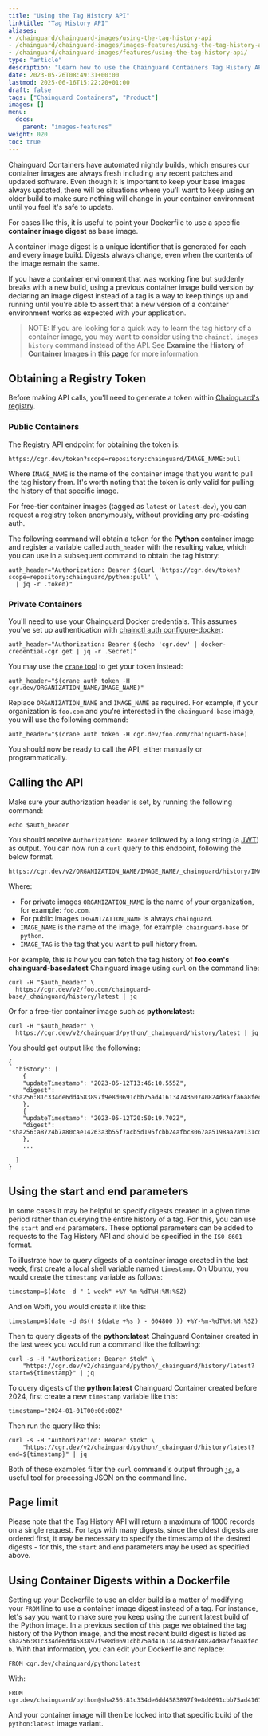 ```yaml
---
title: "Using the Tag History API"
linktitle: "Tag History API"
aliases:
- /chainguard/chainguard-images/using-the-tag-history-api
- /chainguard/chainguard-images/images-features/using-the-tag-history-api
- /chainguard/chainguard-images/features/using-the-tag-history-api/
type: "article"
description: "Learn how to use the Chainguard Containers Tag History API to fetch the tag history of image variants."
date: 2023-05-26T08:49:31+00:00
lastmod: 2025-06-16T15:22:20+01:00
draft: false
tags: ["Chainguard Containers", "Product"]
images: []
menu:
  docs:
    parent: "images-features"
weight: 020
toc: true
---
```


Chainguard Containers have automated nightly builds, which ensures our container images are always fresh including any recent patches and updated software. Even though it is important to keep your base images always updated, there will be situations where you'll want to keep using an older build to make sure nothing will change in your container environment until you feel it's safe to update.

For cases like this, it is useful to point your Dockerfile to use a specific **container image digest** as base image.

A container image digest is a unique identifier that is generated for each and every image build. Digests always change, even when the contents of the image remain the same.

If you have a container environment that was working fine but suddenly breaks with a new build, using a previous container image build version by declaring an image digest instead of a tag is a way to keep things up and running until you're able to assert that a new version of a container environment works as expected with your application.

> NOTE: If you are looking for a quick way to learn the tag history of a container image, you may want to consider using the `chainctl images history` command instead of the API. See **Examine the History of Container Images** in [this page](/chainguard/chainctl-usage/chainctl-images/) for more information.


## Obtaining a Registry Token

Before making API calls, you'll need to generate a token within [Chainguard's registry](/chainguard/chainguard-registry/overview/).

### Public Containers

The Registry API endpoint for obtaining the token is:

```
https://cgr.dev/token?scope=repository:chainguard/IMAGE_NAME:pull
```

Where `IMAGE_NAME` is the name of the container image that you want to pull the tag history from. It's worth noting that the token is only valid for pulling the history of that specific image.

For free-tier container images (tagged as `latest` or `latest-dev`), you can request a registry token anonymously, without providing any pre-existing auth.

The following command will obtain a token for the **Python** container image and register a variable called `auth_header` with the resulting value, which you can use in a subsequent command to obtain the tag history:

```shell
auth_header="Authorization: Bearer $(curl 'https://cgr.dev/token?scope=repository:chainguard/python:pull' \
  | jq -r .token)"
```

### Private Containers

You'll need to use your Chainguard Docker credentials. This assumes you've set up authentication with [chainctl auth configure-docker](https://edu.chainguard.dev/chainguard/chainguard-registry/authenticating/):

```shell
auth_header="Authorization: Bearer $(echo 'cgr.dev' | docker-credential-cgr get | jq -r .Secret)"
```

You may use the [`crane` tool](https://github.com/google/go-containerregistry/tree/main/cmd/crane) to get your token instead:

```shell
auth_header="$(crane auth token -H cgr.dev/ORGANIZATION_NAME/IMAGE_NAME)"
```

Replace `ORGANIZATION_NAME` and `IMAGE_NAME` as required. For example, if your organization is `foo.com` and you're interested in the `chainguard-base` image, you will use the following command:

```shell
auth_header="$(crane auth token -H cgr.dev/foo.com/chainguard-base)
```

You should now be ready to call the API, either manually or programmatically.

## Calling the API

Make sure your authorization header is set, by running the following command:

```shell
echo $auth_header
```

You should receive `Authorization: Bearer` followed by a long string (a [JWT](https://jwt.io/introduction)) as output. You can now run a `curl` query to this endpoint, following the below format.

```shell
https://cgr.dev/v2/ORGANIZATION_NAME/IMAGE_NAME/_chainguard/history/IMAGE_TAG
```

Where:
- For private images `ORGANIZATION_NAME` is the name of your organization, for example: `foo.com`.
- For public images `ORGANIZATION_NAME` is always `chainguard`.
- `IMAGE_NAME` is the name of the image, for example: `chainguard-base` or `python`.
- `IMAGE_TAG` is the tag that you want to pull history from.

For example, this is how you can fetch the tag history of **foo.com's** **chainguard-base:latest** Chainguard image using `curl` on the command line:

```shell
curl -H "$auth_header" \
  https://cgr.dev/v2/foo.com/chainguard-base/_chainguard/history/latest | jq
```

Or for a free-tier container image such as **python:latest**:

```shell
curl -H "$auth_header" \
  https://cgr.dev/v2/chainguard/python/_chainguard/history/latest | jq
```

You should get output like the following:

```
{
  "history": [
	{
  	"updateTimestamp": "2023-05-12T13:46:10.555Z",
  	"digest": "sha256:81c334de6dd4583897f9e8d0691cbb75ad41613474360740824d8a7fa6a8fecb"
	},
	{
  	"updateTimestamp": "2023-05-12T20:50:19.702Z",
  	"digest": "sha256:a8724b7a80cae14263a3b55f7acb5d195fcbb24afbc8067aa5198aa2a9131cde"
	},
	...

  ]
}
```

## Using the start and end parameters

In some cases it may be helpful to specify digests created in a given time period rather than querying the entire history of a tag. For this, you can use the `start` and `end` parameters. These optional parameters can be added to requests to the Tag History API and should be specified in the `IS0 8601` format.

To illustrate how to query digests of a container image created in the last week, first create a local shell variable named `timestamp`. On Ubuntu, you would create the `timestamp` variable as follows:

```shell
timestamp=$(date -d "-1 week" +%Y-%m-%dT%H:%M:%SZ)
```

And on Wolfi, you would create it like this:

```shell
timestamp=$(date -d @$(( $(date +%s ) - 604800 )) +%Y-%m-%dT%H:%M:%SZ)
```

Then to query digests of the **python:latest** Chainguard Container created in the last week you would run a command like the following:

```shell
curl -s -H "Authorization: Bearer $tok" \
	"https://cgr.dev/v2/chainguard/python/_chainguard/history/latest?start=${timestamp}" | jq
```

To query digests of the **python:latest** Chainguard Container created before 2024, first create a new `timestamp` variable like this:

```shell
timestamp="2024-01-01T00:00:00Z"
```

Then run the query like this:

```shell
curl -s -H "Authorization: Bearer $tok" \
	"https://cgr.dev/v2/chainguard/python/_chainguard/history/latest?end=${timestamp}" | jq
```

Both of these examples filter the `curl` command's output through [`jq`](https://jqlang.github.io/jq/), a useful tool for processing JSON on the command line.

## Page limit

Please note that the Tag History API will return a maximum of 1000 records on a single request. For tags with many digests, since the oldest digests are ordered first, it may be necessary to specify the timestamp of the desired digests - for this, the `start` and `end` parameters may be used as specified above.

## Using Container Digests within a Dockerfile

Setting up your Dockerfile to use an older build is a matter of modifying your `FROM` line to use a container image digest instead of a tag. For instance, let's say you want to make sure you keep using the current latest build of the Python image. In a previous section of this page we obtained the tag history of the Python image, and the most recent build digest is listed as `sha256:81c334de6dd4583897f9e8d0691cbb75ad41613474360740824d8a7fa6a8fecb`. With that information, you can edit your Dockerfile and replace:

```
FROM cgr.dev/chainguard/python:latest
```

With:

```
FROM cgr.dev/chainguard/python@sha256:81c334de6dd4583897f9e8d0691cbb75ad41613474360740824d8a7fa6a8fecb
```

And your container image will then be locked into that specific build of the `python:latest` image variant.


